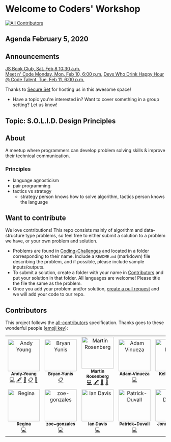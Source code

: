 # Welcome to Coders' Workshop

[![All Contributors](https://img.shields.io/badge/all_contributors-11-orange.svg?style=flat-square)](#contributors)

## Agenda February 5, 2020

## Announcements

[JS Book Club, Sat. Feb 8 10:30 a.m.](https://www.meetup.com/Bootcampers-Collective/events/kxbpmrybcdblb/)  
[Meet n' Code Monday, Mon. Feb 10, 6:00 p.m.](https://www.meetup.com/Bootcampers-Collective/events/fwfwmrybcdbnb/)
[Devs Who Drink Happy Hour @ Code Talent, Tue. Feb 11, 6:00 p.m.](https://www.meetup.com/Bootcampers-Collective/events/bvmhhrybcdbpb/)

Thanks to [Secure Set](http://go.secureset.com) for hosting us in this awesome space!

- Have a topic you're interested in? Want to cover something in a group setting? Let us know!

## Topic: S.O.L.I.D. Design Principles

## About

A meetup where programmers can develop problem solving skills & improve their technical communication.

### Principles

* language agnosticism
* pair programming
* tactics vs strategy
  * strategy person knows how to solve algorithm, tactics person knows the language

## Want to contribute

We love contributions! This repo consists mainly of algorithm and data-structure type problems, so feel free to either submit a solution to a problem we have, or your own problem and solution.  

* Problems are found in [Coding-Challenges](./Coding-Challenges) and located in a folder corresponding to their name. Include a `README.md` (markdown) file describing the problem, and if possible, please include sample inputs/outputs.  
* To submit a solution, create a folder with your name in [Contributors](./Contributors) and put your solution in that folder. All languages are welcome! Please title the file the same as the problem.
* Once you add your problem and/or solution, [create a pull request](./Topics/Git.md) and we will add your code to our repo.

## Contributors

This project follows the [all-contributors](https://github.com/all-contributors/all-contributors) specification. Thanks goes to these wonderful people ([emoji key](https://allcontributors.org/docs/en/emoji-key)):

<!-- ALL-CONTRIBUTORS-LIST:START - Do not remove or modify this section -->
<!-- prettier-ignore-start -->
<!-- markdownlint-disable -->
<table>
  <tr>
    <td align="center"><a href="http://atydev.com"><img src="https://avatars0.githubusercontent.com/u/10835135?v=4" width="100px;" alt="Andy Young"/><br /><sub><b>Andy Young</b></sub></a><br /><a href="https://github.com/andy-young/CodersWorkshop/commits?author=andy-young" title="Code">💻</a> <a href="#content-andy-young" title="Content">🖋</a> <a href="https://github.com/andy-young/CodersWorkshop/commits?author=andy-young" title="Documentation">📖</a> <a href="#eventOrganizing-andy-young" title="Event Organizing">📋</a> <a href="#ideas-andy-young" title="Ideas, Planning, & Feedback">🤔</a></td>
    <td align="center"><a href="http://bryanyunis.com"><img src="https://avatars2.githubusercontent.com/u/21317524?v=4" width="100px;" alt="Bryan Yunis"/><br /><sub><b>Bryan Yunis</b></sub></a><br /><a href="#eventOrganizing-bry-an" title="Event Organizing">📋</a></td>
    <td align="center"><a href="https://martinbrosenberg.com/"><img src="https://avatars2.githubusercontent.com/u/2382147?v=4" width="100px;" alt="Martin Rosenberg"/><br /><sub><b>Martin Rosenberg</b></sub></a><br /><a href="https://github.com/andy-young/CodersWorkshop/commits?author=MartinRosenberg" title="Code">💻</a> <a href="#content-MartinRosenberg" title="Content">🖋</a> <a href="https://github.com/andy-young/CodersWorkshop/commits?author=MartinRosenberg" title="Documentation">📖</a> <a href="#maintenance-MartinRosenberg" title="Maintenance">🚧</a></td>
    <td align="center"><a href="https://github.com/adamvinueza"><img src="https://avatars0.githubusercontent.com/u/6400883?v=4" width="100px;" alt="Adam Vinueza"/><br /><sub><b>Adam Vinueza</b></sub></a><br /><a href="https://github.com/andy-young/CodersWorkshop/commits?author=adamvinueza" title="Code">💻</a></td>
    <td align="center"><a href="https://github.com/kellanloew"><img src="https://avatars2.githubusercontent.com/u/46457033?v=4" width="100px;" alt="Kellan Loew"/><br /><sub><b>Kellan Loew</b></sub></a><br /><a href="https://github.com/andy-young/CodersWorkshop/commits?author=kellanloew" title="Code">💻</a></td>
    <td align="center"><a href="https://www.badrchoubai.dev"><img src="https://avatars3.githubusercontent.com/u/32343041?v=4" width="100px;" alt="Badr Choubai"/><br /><sub><b>Badr Choubai</b></sub></a><br /><a href="https://github.com/andy-young/CodersWorkshop/commits?author=BadrChoubai" title="Code">💻</a></td>
  </tr>
  <tr>
    <td align="center"><a href="https://github.com/rpeyfuss"><img src="https://avatars3.githubusercontent.com/u/8786344?v=4" width="100px;" alt="Regina"/><br /><sub><b>Regina</b></sub></a><br /><a href="https://github.com/andy-young/CodersWorkshop/commits?author=rpeyfuss" title="Code">💻</a></td>
    <td align="center"><a href="http://zoe-gonzales.github.io"><img src="https://avatars3.githubusercontent.com/u/38014614?v=4" width="100px;" alt="zoe-gonzales"/><br /><sub><b>zoe-gonzales</b></sub></a><br /><a href="https://github.com/andy-young/CodersWorkshop/commits?author=zoe-gonzales" title="Code">💻</a></td>
    <td align="center"><a href="https://github.com/iancdavis"><img src="https://avatars1.githubusercontent.com/u/23421376?v=4" width="100px;" alt="Ian Davis"/><br /><sub><b>Ian Davis</b></sub></a><br /><a href="https://github.com/andy-young/CodersWorkshop/commits?author=iancdavis" title="Code">💻</a></td>
    <td align="center"><a href="https://github.com/Patrick-Duvall"><img src="https://avatars1.githubusercontent.com/u/35322570?v=4" width="100px;" alt="Patrick-Duvall"/><br /><sub><b>Patrick-Duvall</b></sub></a><br /><a href="https://github.com/andy-young/CodersWorkshop/commits?author=Patrick-Duvall" title="Code">💻</a></td>
    <td align="center"><a href="https://github.com/JonnyDeates"><img src="https://avatars3.githubusercontent.com/u/48420377?v=4" width="100px;" alt="Jonny Deates"/><br /><sub><b>Jonny Deates</b></sub></a><br /><a href="https://github.com/andy-young/CodersWorkshop/commits?author=JonnyDeates" title="Code">💻</a></td>
  </tr>
</table>

<!-- markdownlint-enable -->
<!-- prettier-ignore-end -->
<!-- ALL-CONTRIBUTORS-LIST:END -->
